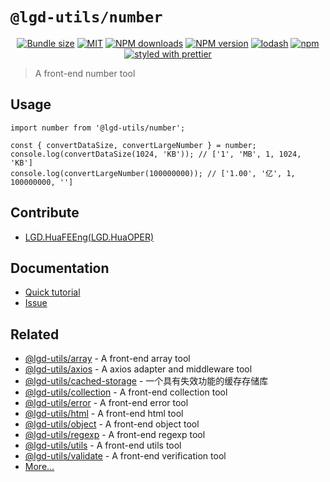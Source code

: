 <!--
 * @Author: shiconghua
 * @Alias: LGD.HuaFEEng
 * @Date: 2021-09-19 22:59:53
 * @LastEditTime: 2021-10-21 13:58:48
 * @LastEditors: shiconghua
 * @Description: file content
 * @FilePath: \lgd-utils\packages\number\README.md
-->
# `@lgd-utils/number`

<div align="center">

[![Bundle size](https://img.shields.io/bundlephobia/minzip/@lgd-utils/number.svg)](https://bundlephobia.com/result?p=@lgd-utils/number)
[![MIT](https://img.shields.io/badge/license-MIT-000000.svg)](https://opensource.org/licenses/MIT/)
[![NPM downloads](https://img.shields.io/npm/dm/@lgd-utils/number.svg?style=flat)](https://npmjs.org/package/@lgd-utils/number)
[![NPM version](https://img.shields.io/npm/v/@lgd-utils/number.svg?style=flat)](https://npmjs.org/package/@lgd-utils/number)
[![lodash](https://img.shields.io/badge/lodash-4-green.svg)](https://github.com/lodash/lodash)
[![npm](https://img.shields.io/npm/dt/@lgd-utils/number)](https://www.npmjs.com/package/@lgd-utils/number)
[![styled with prettier](https://img.shields.io/badge/styled_with-prettier-ff69b4.svg)](https://github.com/prettier/prettier)

</div>

> A front-end number tool

## Usage

```
import number from '@lgd-utils/number';

const { convertDataSize, convertLargeNumber } = number;
console.log(convertDataSize(1024, 'KB')); // ['1', 'MB', 1, 1024, 'KB']
console.log(convertLargeNumber(100000000)); // ['1.00', '亿', 1, 100000000, '']
```

## Contribute

- [LGD.HuaFEEng(LGD.HuaOPER)][blog]

## Documentation

- [Quick tutorial](https://github.com/LGDHuaOPER/lgd-utils/tree/main/packages/number#readme)
- [Issue](https://github.com/LGDHuaOPER/lgd-utils/issues)

## Related

- [@lgd-utils/array](https://github.com/LGDHuaOPER/lgd-utils/tree/main/packages/array) - A front-end array tool
- [@lgd-utils/axios](https://github.com/LGDHuaOPER/lgd-utils/tree/main/packages/axios) - A axios adapter and middleware tool
- [@lgd-utils/cached-storage](https://github.com/LGDHuaOPER/lgd-utils/tree/main/packages/cached-storage) - 一个具有失效功能的缓存存储库
- [@lgd-utils/collection](https://github.com/LGDHuaOPER/lgd-utils/tree/main/packages/collection) - A front-end collection tool
- [@lgd-utils/error](https://github.com/LGDHuaOPER/lgd-utils/tree/main/packages/error) - A front-end error tool
- [@lgd-utils/html](https://github.com/LGDHuaOPER/lgd-utils/tree/main/packages/html) - A front-end html tool
- [@lgd-utils/object](https://github.com/LGDHuaOPER/lgd-utils/tree/main/packages/object) - A front-end object tool
- [@lgd-utils/regexp](https://github.com/LGDHuaOPER/lgd-utils/tree/main/packages/regexp) - A front-end regexp tool
- [@lgd-utils/utils](https://github.com/LGDHuaOPER/lgd-utils/tree/main/packages/utils) - A front-end utils tool
- [@lgd-utils/validate](https://github.com/LGDHuaOPER/lgd-utils/tree/main/packages/validate) - A front-end verification tool
- [More…](https://github.com/LGDHuaOPER/lgd-utils)

[blog]: https://lgdhuaoper.github.io/ '敬昭的博客'

